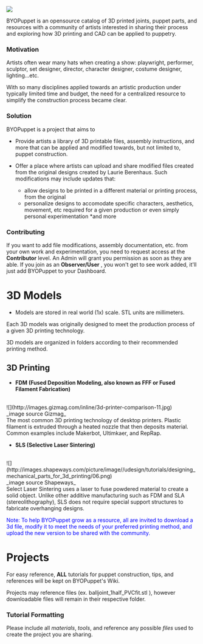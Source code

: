 ![](http://static1.squarespace.com/static/53ff8881e4b04e39d68dcf60/t/540e8066e4b0a9043e9e4b67/1410236535749/?format=1000w)
<br>

BYOPuppet is an opensource catalog of 3D printed joints, puppet parts, and resources with a community of artists interested in sharing their process and exploring how 3D printing and CAD can be applied to puppetry. 

### Motivation

Artists often wear many hats when creating a show: playwright, performer, sculptor, set designer, director, character designer, costume designer, lighting...etc.  

With so many disciplines applied towards an artistic production under typically limited time and budget, the need for a centralized resource to simplify the construction process became clear. 

### Solution

BYOPuppet is a project that aims to 

* Provide artists a library of 3D printable files, assembly instructions, and more that can be applied and modified towards, but not limited to, puppet construction. 

* Offer a place where artists can upload and share modified files created from the original designs created by Laurie Berenhaus. Such modifications may include updates that:
    * allow designs to be printed in a different material or printing process, from the original
    * personalize designs to accomodate specific characters, aesthetics, movement, etc required for a given production or even simply personal experimentation
    *and more

### Contributing

If you want to add file modifications, assembly documentation, etc. from your own work and experimentation, you need to request access at the **Contributor** level. An Admin will grant you permission as soon as they are able. If you join as an **Observer/User** , you won't get to see work added, it'll just add BYOPuppet to your Dashboard.


# 3D Models
   * Models are stored in real world (1x) scale. STL units are millimeters.

Each 3D models was originally designed to meet the production process of a given 3D printing technology. 

3D models are organized in folders according to their recommended printing method.



## 3D Printing 

* **FDM (Fused Deposition Modeling, also known as FFF or Fused Filament Fabrication)**
<br>
![](http://images.gizmag.com/inline/3d-printer-comparison-11.jpg)
<br>
_image source Gizmag_
<br>
The most common 3D printing technology of desktop printers. Plastic filament is extruded through a heated nozzle that then deposits material.
Common examples include Makerbot, Ultimkaer, and RepRap.
<br>

* **SLS (Selective Laser Sintering)**
<br>
![](http://images.shapeways.com/picture/image//udesign/tutorials/designing_mechanical_parts_for_3d_printing/06.png)
<br>
_image source Shapeways_
<br>
Select Laser Sintering uses a laser to fuse powdered material to create a solid object.  Unlike other additive manufacturing such as FDM and SLA (stereolithography), SLS does not require special support structures to fabricate overhanging designs.  

<br>

<font color=”#0000FF”>Note: To help BYOPuppet grow as a resource, all are invited to download a 3d file, modify it to meet the needs of your preferred printing method, and upload the new version to be shared with the community. </font>


# Projects

For easy reference, **ALL** tutorials for puppet construction, tips, and references will be kept on BYOPuppet's Wiki. 

Projects may reference files (ex. balljoint_1half_PVCfit.stl ), however downloadable files will remain in their respective folder.


### Tutorial Formatting

Please include all _materials_, _tools_, and reference any possible _files_ used to create the project you are sharing. 
